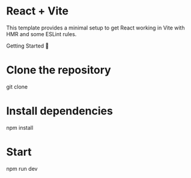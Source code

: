 # React + Vite

This template provides a minimal setup to get React working in Vite with HMR and some ESLint rules.

Getting Started 🚀
# Clone the repository
git clone <repository-url>

# Install dependencies
npm install

# Start 
npm run dev
